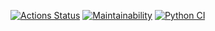 [![Actions Status](https://github.com/yulia-sa/python-project-lvl1/workflows/hexlet-check/badge.svg)](https://github.com/yulia-sa/python-project-lvl1/actions)
[![Maintainability](https://api.codeclimate.com/v1/badges/9041ce594419613b4760/maintainability)](https://codeclimate.com/github/yulia-sa/python-project-lvl1/maintainability)
[![Python CI](https://github.com/yulia-sa/python-project-lvl1/actions/workflows/pyci.yml/badge.svg)](https://github.com/yulia-sa/python-project-lvl1/actions)
